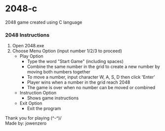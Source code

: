# 2048-c
2048 game created using C language

### 2048 Instructions
1. Open 2048.exe
2. Choose Menu Option (input number 1/2/3 to proceed)  
	- Play Option
		- Type the word "Start Game" (including spaces)
		- Combine the same number in the grid to create a new number by moving both numbers together
		- To move a number, input character W, A, S, D then click 'Enter'
		- Player wins when a number in the grid reach 2048
		- The game is over when no number can be moved or combined
	- Instruction Option
		- Shows game instructions
	- Exit Option
		- Exit the program

Thank you for playing (^-^)/  
Made by: jowenzero
